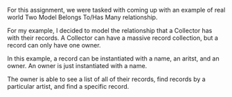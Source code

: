For this assignment, we were tasked with coming up with an example of real world Two Model Belongs To/Has Many relationship. 

For my example, I decided to model the relationship that a Collector has with their records. A Collector can have a massive record collection, but a record can only have one owner. 

In this example, a record can be instantiated with a name, an aritst, and an owner. An owner is just instantiated with a name. 

The owner is able to see a list of all of their records, find records by a particular artist, and find a specific record.
